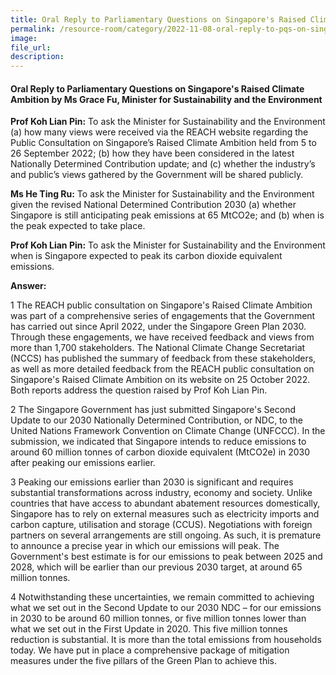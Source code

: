 ```yaml
---  
title: Oral Reply to Parliamentary Questions on Singapore's Raised Climate Ambition by Ms Grace Fu, Minister for Sustainability and the Environment
permalink: /resource-room/category/2022-11-08-oral-reply-to-pqs-on-singapore-raised-climate-ambition
image:  
file_url:  
description:  
---  
```

#### Oral Reply to Parliamentary Questions on Singapore's Raised Climate Ambition by Ms Grace Fu, Minister for Sustainability and the Environment

**Prof Koh Lian Pin:** To ask the Minister for Sustainability and the Environment (a) how many views were received via the REACH website regarding the Public Consultation on Singapore’s Raised Climate Ambition held from 5 to 26 September 2022; (b) how they have been considered in the latest Nationally Determined Contribution update; and (c) whether the industry’s and public’s views gathered by the Government will be shared publicly.

**Ms He Ting Ru:** To ask the Minister for Sustainability and the Environment given the revised National Determined Contribution 2030 (a) whether Singapore is still anticipating peak emissions at 65 MtCO2e; and (b) when is the peak expected to take place.

**Prof Koh Lian Pin:** To ask the Minister for Sustainability and the Environment when is Singapore expected to peak its carbon dioxide equivalent emissions.

**Answer:**

1 The REACH public consultation on Singapore's Raised Climate Ambition was part of a comprehensive series of engagements that the Government has carried out since April 2022, under the Singapore Green Plan 2030. Through these engagements, we have received feedback and views from more than 1,700 stakeholders. The National Climate Change Secretariat (NCCS) has published the summary of feedback from these stakeholders, as well as more detailed feedback from the REACH public consultation on Singapore's Raised Climate Ambition on its website on 25 October 2022. Both reports address the question raised by Prof Koh Lian Pin.

2 The Singapore Government has just submitted Singapore's Second Update to our 2030 Nationally Determined Contribution, or NDC, to the United Nations Framework Convention on Climate Change (UNFCCC). In the submission, we indicated that Singapore intends to reduce emissions to around 60 million tonnes of carbon dioxide equivalent (MtCO2e) in 2030 after peaking our emissions earlier.

3 Peaking our emissions earlier than 2030 is significant and requires substantial transformations across industry, economy and society. Unlike countries that have access to abundant abatement resources domestically, Singapore has to rely on external measures such as electricity imports and carbon capture, utilisation and storage (CCUS). Negotiations with foreign partners on several arrangements are still ongoing. As such, it is premature to announce a precise year in which our emissions will peak. The Government's best estimate is for our emissions to peak between 2025 and 2028, which will be earlier than our previous 2030 target, at around 65 million tonnes.

4 Notwithstanding these uncertainties, we remain committed to achieving what we set out in the Second Update to our 2030 NDC – for our emissions in 2030 to be around 60 million tonnes, or five million tonnes lower than what we set out in the First Update in 2020. This five million tonnes reduction is substantial. It is more than the total emissions from households today. We have put in place a comprehensive package of mitigation measures under the five pillars of the Green Plan to achieve this.

